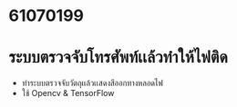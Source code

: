 # 61070199
# ระบบตรวจจับโทรศัพท์เเล้วทำให้ไฟติด
- ทำระบบตรวจจับวัตถุเเล้วเเสดงสีออกทางหลอดไฟ
- ใช้ Opencv & TensorFlow
